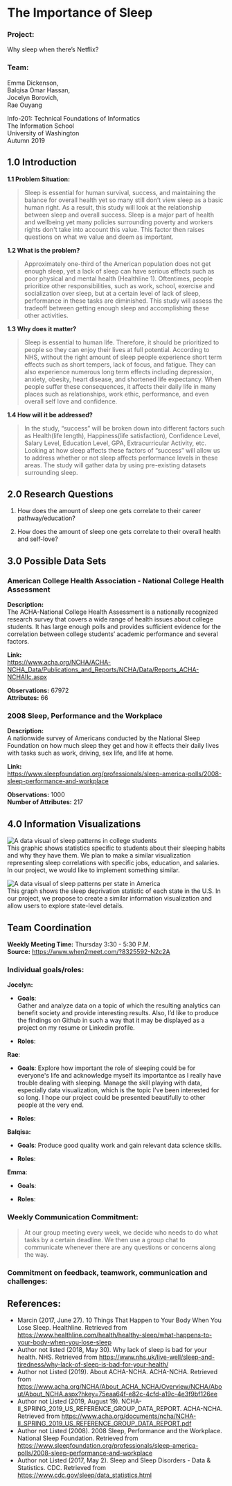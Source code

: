 # The Importance of Sleep
### Project:
Why sleep when there’s Netflix?

### Team: 
Emma Dickenson,  
Balqisa Omar Hassan,  
Jocelyn Borovich,  
Rae Ouyang

Info-201: 
Technical Foundations of Informatics  
The Information School   
University of Washington  
Autumn 2019

## 1.0 Introduction

**1.1 Problem Situation:**

>Sleep is essential for human survival, success, and maintaining the balance for overall health yet so many still don’t view sleep as a basic human right. As a result, this study will look at the relationship between sleep and overall success. Sleep is a major part of health and wellbeing yet many policies surrounding poverty and workers rights don't take into account this value. This factor then raises questions on what we value and deem as important.

**1.2 What is the problem?** 

>Approximately one-third of the American population does not get enough sleep, yet a lack of sleep can have serious effects such as poor physical and mental health (Healthline 1). Oftentimes, people prioritize other responsibilities, such as work, school, exercise and socialization over sleep, but at a certain level of lack of sleep, performance in these tasks are diminished. This study will assess the tradeoff between getting enough sleep and accomplishing these other activities.  

**1.3 Why does it matter?**

>Sleep is essential to human life. Therefore, it should be prioritized to people so they can enjoy their lives at full potential. According to NHS, without the right amount of sleep people experience short term effects such as short tempers, lack of focus, and fatigue. They can also experience numerous long term effects including depression, anxiety, obesity, heart disease, and shortened life expectancy. When people suffer these consequences, it affects their daily life in many places such as relationships, work ethic, performance, and even overall self love and confidence. 

**1.4 How will it be addressed?**

>In the study, “success” will be broken down into different factors such as Health(life length), Happiness(life satisfaction), Confidence Level, Salary Level, Education Level, GPA, Extracurricular Activity, etc. Looking at how sleep affects these factors of “success” will allow us to address whether or not sleep affects performance levels in these areas. The study will gather data by using pre-existing datasets surrounding sleep.

## 2.0 Research Questions

1. How does the amount of sleep one gets correlate to their career pathway/education?

2. How does the amount of sleep one gets correlate to their overall health and self-love?

## 3.0 Possible Data Sets
 
### American College Health Association - National College Health Assessment

**Description:**  
The ACHA-National College Health Assessment is a nationally recognized research survey that covers a wide range of health issues about college students. It has large enough polls and provides sufficient evidence for the correlation between college students’ academic performance and several factors. 

**Link:**   
https://www.acha.org/NCHA/ACHA-NCHA_Data/Publications_and_Reports/NCHA/Data/Reports_ACHA-NCHAIIc.aspx

**Observations:** 67972  
**Attributes:** 66

 
### 2008 Sleep, Performance and the Workplace

**Description:**   
A nationwide survey of Americans conducted by the National Sleep Foundation on how much sleep they get and how it effects their daily lives with tasks such as work, driving, sex life, and life at home. 

**Link:**  
https://www.sleepfoundation.org/professionals/sleep-america-polls/2008-sleep-performance-and-workplace

**Observations:** 1000  
**Number of Attributes:** 217

## 4.0 Information Visualizations
 
![A data visual of sleep patterns in college students](images/collegeVisual.jpg)  
This graphic shows statistics specific to students about their sleeping habits and why they have them. We plan to make a similar visualization representing sleep correlations with specific jobs, education, and salaries. In our project, we would like to implement something similar.

![A data visual of sleep patterns per state in America](images/StateVisual.png)  
This graph shows the sleep deprivation statistic of each state in the U.S. In our project, we propose to create a similar information visualization and allow users to explore state-level details.


## Team Coordination 

**Weekly Meeting Time:** Thursday 3:30 - 5:30 P.M.  
**Source:** https://www.when2meet.com/?8325592-N2c2A

### Individual goals/roles: 
**Jocelyn:**  
- **Goals**:  
Gather and analyze data on a topic of which the resulting analytics can benefit society and provide interesting results. Also, I’d like to produce the findings on Github in such a way that it may be displayed as a project on my resume or Linkedin profile. 
 
- **Roles**:  

**Rae**:   
- **Goals**:
Explore how important the role of sleeping could be for everyone's life and acknowledge myself its importantce as I really have trouble dealing with sleeping. Manage the skill playing with data, especially data visualization, which is the topic I've been interested for so long. I hope our project could be presented beautifully to other people at the very end.

- **Roles**:  

**Balqisa:**

- **Goals**: 
Produce good quality work and gain relevant data science skills. 

- **Roles**: 

**Emma**: 
- **Goals**: 

- **Roles**: 


### Weekly Communication Commitment: 
>At our group meeting every week, we decide who needs to do what tasks by a certain deadline. We then use a group chat to communicate whenever there are any questions or concerns along the way. 

### Commitment on feedback, teamwork, communication and challenges: 
>


## References:  
- Marcin (2017, June 27). 10 Things That Happen to Your Body When You Lose Sleep. Healthline. Retrieved from https://www.healthline.com/health/healthy-sleep/what-happens-to-your-body-when-you-lose-sleep
- Author not listed (2018, May 30). Why lack of sleep is bad for your health. NHS. Retrieved from https://www.nhs.uk/live-well/sleep-and-tiredness/why-lack-of-sleep-is-bad-for-your-health/
- Author not Listed (2019). About ACHA-NCHA. ACHA-NCHA. Retrieved from
https://www.acha.org/NCHA/About_ACHA_NCHA/Overview/NCHA/About/About_NCHA.aspx?hkey=75eaa64f-e82c-4cfd-a19c-4e3f9bf126ee
- Author not Listed (2019, August 19). NCHA-II_SPRING_2019_US_REFERENCE_GROUP_DATA_REPORT. ACHA-NCHA. Retrieved from
https://www.acha.org/documents/ncha/NCHA-II_SPRING_2019_US_REFERENCE_GROUP_DATA_REPORT.pdf
- Author not Listed (2008). 2008 Sleep, Performance and the Workplace. National Sleep Foundation. Retrieved from https://www.sleepfoundation.org/professionals/sleep-america-polls/2008-sleep-performance-and-workplace
- Author not Listed (2017, May 2). Sleep and Sleep Disorders - Data & Statistics. CDC. Retrieved from
https://www.cdc.gov/sleep/data_statistics.html 
